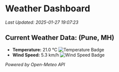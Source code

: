 
# Weather Dashboard

_Last Updated: 2025-01-27 19:07:23_

## Current Weather Data: (Pune, MH)
- **Temperature:** 21.0 °C ![Temperature Badge](https://img.shields.io/badge/Temperature-Medium%20Temp-green)
- **Wind Speed:** 5.3 km/h ![Wind Speed Badge](https://img.shields.io/badge/Wind%20Speed-Low%20Wind-blue)

*Powered by Open-Meteo API*
